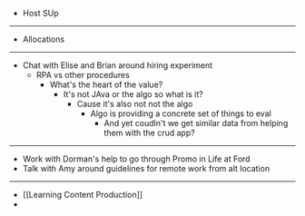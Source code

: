 - Host SUp
- ---
- Allocations
- ---
- Chat with Elise and Brian around hiring experiment
	- RPA vs other procedures
		- What's the heart of the value?
			- It's not JAva or the algo so what is it?
				- Cause it's also not not the algo
					- Algo is providing a concrete set of things to eval
						- And yet coudln't we get similar data from helping them with the crud app?
- ---
- Work with Dorman's help to go through Promo in Life at Ford
- Talk with Amy around guidelines for remote work from alt location
- ---
- [[Learning Content Production]]
-